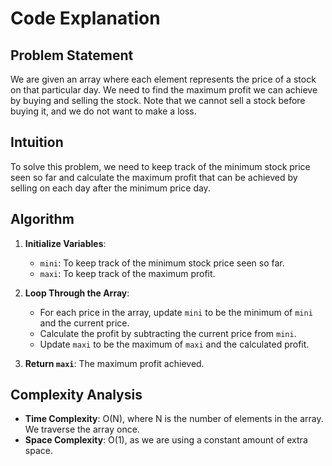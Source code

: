 # Code Explanation

## Problem Statement

We are given an array where each element represents the price of a stock on that particular day. We need to find the maximum profit we can achieve by buying and selling the stock. Note that we cannot sell a stock before buying it, and we do not want to make a loss.

## Intuition

To solve this problem, we need to keep track of the minimum stock price seen so far and calculate the maximum profit that can be achieved by selling on each day after the minimum price day.

## Algorithm

1. **Initialize Variables**:
   - `mini`: To keep track of the minimum stock price seen so far.
   - `maxi`: To keep track of the maximum profit.

2. **Loop Through the Array**:
   - For each price in the array, update `mini` to be the minimum of `mini` and the current price.
   - Calculate the profit by subtracting the current price from `mini`.
   - Update `maxi` to be the maximum of `maxi` and the calculated profit.

3. **Return `maxi`**: The maximum profit achieved.


## Complexity Analysis

- **Time Complexity**: O(N), where N is the number of elements in the array. We traverse the array once.
- **Space Complexity**: O(1), as we are using a constant amount of extra space.

